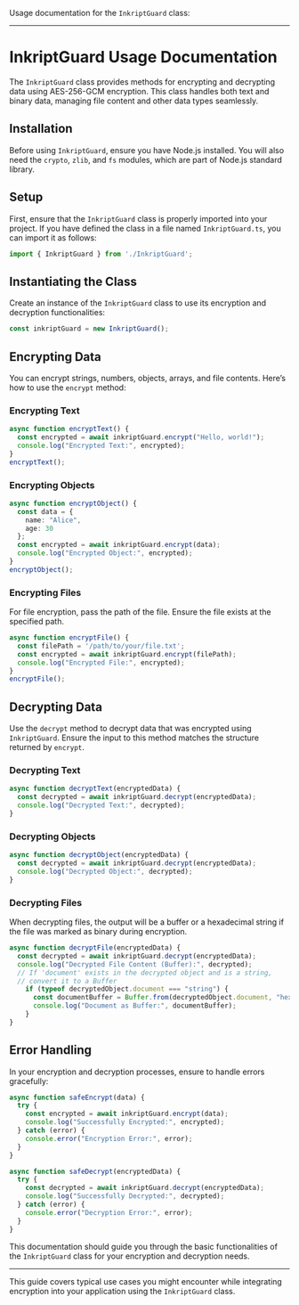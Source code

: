 Usage documentation for the `InkriptGuard` class:

---

# InkriptGuard Usage Documentation

The `InkriptGuard` class provides methods for encrypting and decrypting data using AES-256-GCM encryption. This class handles both text and binary data, managing file content and other data types seamlessly.

## Installation

Before using `InkriptGuard`, ensure you have Node.js installed. You will also need the `crypto`, `zlib`, and `fs` modules, which are part of Node.js standard library.

## Setup

First, ensure that the `InkriptGuard` class is properly imported into your project. If you have defined the class in a file named `InkriptGuard.ts`, you can import it as follows:

```typescript
import { InkriptGuard } from './InkriptGuard';
```

## Instantiating the Class

Create an instance of the `InkriptGuard` class to use its encryption and decryption functionalities:

```typescript
const inkriptGuard = new InkriptGuard();
```

## Encrypting Data

You can encrypt strings, numbers, objects, arrays, and file contents. Here’s how to use the `encrypt` method:

### Encrypting Text

```typescript
async function encryptText() {
  const encrypted = await inkriptGuard.encrypt("Hello, world!");
  console.log("Encrypted Text:", encrypted);
}
encryptText();
```

### Encrypting Objects

```typescript
async function encryptObject() {
  const data = {
    name: "Alice",
    age: 30
  };
  const encrypted = await inkriptGuard.encrypt(data);
  console.log("Encrypted Object:", encrypted);
}
encryptObject();
```

### Encrypting Files

For file encryption, pass the path of the file. Ensure the file exists at the specified path.

```typescript
async function encryptFile() {
  const filePath = '/path/to/your/file.txt';
  const encrypted = await inkriptGuard.encrypt(filePath);
  console.log("Encrypted File:", encrypted);
}
encryptFile();
```

## Decrypting Data

Use the `decrypt` method to decrypt data that was encrypted using `InkriptGuard`. Ensure the input to this method matches the structure returned by `encrypt`.

### Decrypting Text

```typescript
async function decryptText(encryptedData) {
  const decrypted = await inkriptGuard.decrypt(encryptedData);
  console.log("Decrypted Text:", decrypted);
}
```

### Decrypting Objects

```typescript
async function decryptObject(encryptedData) {
  const decrypted = await inkriptGuard.decrypt(encryptedData);
  console.log("Decrypted Object:", decrypted);
}
```

### Decrypting Files

When decrypting files, the output will be a buffer or a hexadecimal string if the file was marked as binary during encryption.

```typescript
async function decryptFile(encryptedData) {
  const decrypted = await inkriptGuard.decrypt(encryptedData);
  console.log("Decrypted File Content (Buffer):", decrypted);
  // If 'document' exists in the decrypted object and is a string,
  // convert it to a Buffer
    if (typeof decryptedObject.document === "string") {
      const documentBuffer = Buffer.from(decryptedObject.document, "hex");
      console.log("Document as Buffer:", documentBuffer);
    }
}
```

## Error Handling

In your encryption and decryption processes, ensure to handle errors gracefully:

```typescript
async function safeEncrypt(data) {
  try {
    const encrypted = await inkriptGuard.encrypt(data);
    console.log("Successfully Encrypted:", encrypted);
  } catch (error) {
    console.error("Encryption Error:", error);
  }
}

async function safeDecrypt(encryptedData) {
  try {
    const decrypted = await inkriptGuard.decrypt(encryptedData);
    console.log("Successfully Decrypted:", decrypted);
  } catch (error) {
    console.error("Decryption Error:", error);
  }
}
```

This documentation should guide you through the basic functionalities of the `InkriptGuard` class for your encryption and decryption needs.

--- 

This guide covers typical use cases you might encounter while integrating encryption into your application using the `InkriptGuard` class.
